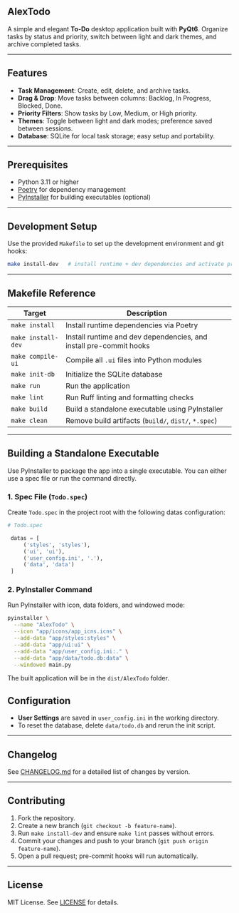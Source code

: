 ## AlexTodo

A simple and elegant **To-Do** desktop application built with **PyQt6**. Organize tasks by status and priority, switch between light and dark themes, and archive completed tasks.

---

## Features

- **Task Management**: Create, edit, delete, and archive tasks.
- **Drag & Drop**: Move tasks between columns: Backlog, In Progress, Blocked, Done.
- **Priority Filters**: Show tasks by Low, Medium, or High priority.
- **Themes**: Toggle between light and dark modes; preference saved between sessions.
- **Database**: SQLite for local task storage; easy setup and portability.

---

## Prerequisites

- Python 3.11 or higher
- [Poetry](https://python-poetry.org/) for dependency management
- [PyInstaller](https://www.pyinstaller.org/) for building executables (optional)

---

## Development Setup

Use the provided `Makefile` to set up the development environment and git hooks:

```bash
make install-dev   # install runtime + dev dependencies and activate pre-commit hooks
```

---

## Makefile Reference

| Target           | Description                                                                 |
| ---------------- | --------------------------------------------------------------------------- |
| `make install`   | Install runtime dependencies via Poetry                                      |
| `make install-dev` | Install runtime and dev dependencies, and install pre-commit hooks         |
| `make compile-ui` | Compile all `.ui` files into Python modules                                  |
| `make init-db`    | Initialize the SQLite database                                               |
| `make run`        | Run the application                                                           |
| `make lint`       | Run Ruff linting and formatting checks                                        |
| `make build`      | Build a standalone executable using PyInstaller                               |
| `make clean`      | Remove build artifacts (`build/`, `dist/`, `*.spec`)                          |

---

## Building a Standalone Executable

Use PyInstaller to package the app into a single executable. You can either use a spec file or run the command directly.

### 1. Spec File (`Todo.spec`)

Create `Todo.spec` in the project root with the following datas configuration:

```python
# Todo.spec

 datas = [
     ('styles', 'styles'),
     ('ui', 'ui'),
     ('user_config.ini', '.'),
     ('data', 'data')
 ]
```

### 2. PyInstaller Command

Run PyInstaller with icon, data folders, and windowed mode:

```bash
pyinstaller \
  --name "AlexTodo" \
  --icon "app/icons/app_icns.icns" \
  --add-data "app/styles:styles" \
  --add-data "app/ui:ui" \
  --add-data "app/user_config.ini:." \
  --add-data "app/data/todo.db:data" \
  --windowed main.py
```  

The built application will be in the `dist/AlexTodo` folder.


## Configuration

- **User Settings** are saved in `user_config.ini` in the working directory.
- To reset the database, delete `data/todo.db` and rerun the init script.

---

## Changelog

See [CHANGELOG.md](CHANGELOG.md) for a detailed list of changes by version.

---

## Contributing

1. Fork the repository.  
2. Create a new branch (`git checkout -b feature-name`).  
3. Run `make install-dev` and ensure `make lint` passes without errors.  
4. Commit your changes and push to your branch (`git push origin feature-name`).  
5. Open a pull request; pre-commit hooks will run automatically.

---

## License

MIT License. See [LICENSE](LICENSE) for details.

